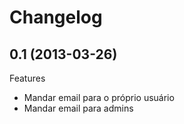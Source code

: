Changelog
=========

## 0.1 (2013-03-26)

Features
- Mandar email para o próprio usuário
- Mandar email para admins
